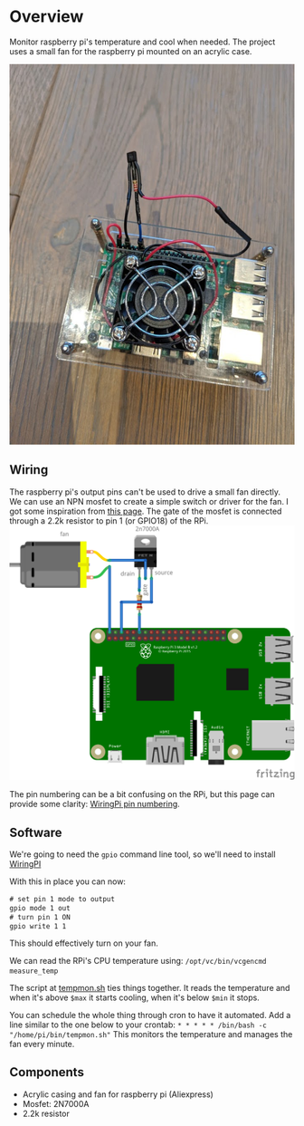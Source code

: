 # Overview

Monitor raspberry pi's temperature and cool when needed.  The project
uses a small fan for the raspberry pi mounted on an acrylic case.

![project picture](docs/rpi_fan.jpg)

## Wiring

The raspberry pi's output pins can't be used to drive a small fan directly.
We can use an NPN mosfet to create a simple switch or driver for the fan.
I got some inspiration from [this page](https://www.electronics-tutorials.ws/transistor/tran_7.html).
The gate of the mosfet is connected through a 2.2k resistor to pin 1 (or GPIO18)
of the RPi.
![project schematic](fritzing/pitempmon.png)

The pin numbering can be a bit confusing on the RPi, but this page can provide some
clarity: [WiringPi pin numbering](http://wiringpi.com/pins/).

## Software

We're going to need the `gpio` command line tool, so we'll need to install
[WiringPI](http://wiringpi.com/download-and-install/)

With this in place you can now:

```
# set pin 1 mode to output
gpio mode 1 out
# turn pin 1 ON
gpio write 1 1
```

This should effectively turn on your fan.

We can read the RPi's CPU temperature using:
`/opt/vc/bin/vcgencmd measure_temp`

The script at [tempmon.sh](./tempmon.sh) ties things together.  It reads the
temperature and when it's above `$max` it starts cooling, when it's below
`$min` it stops.

You can schedule the whole thing through cron to have it automated.  Add a line similar to the one below to your crontab:
`* * * * * /bin/bash -c "/home/pi/bin/tempmon.sh"`
This monitors the temperature and manages the fan every minute.

## Components

* Acrylic casing and fan for raspberry pi (Aliexpress)
* Mosfet: 2N7000A
* 2.2k resistor